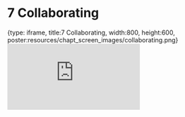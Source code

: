 # 7 Collaborating
 
{type: iframe, title:7 Collaborating, width:800, height:600, poster:resources/chapt_screen_images/collaborating.png}
![](https://hutchdatascience.org/Overleaf_and_LaTeX_for_Scientific_Articles/no_toc/collaborating.html)
 

 
